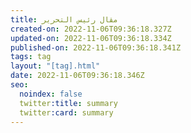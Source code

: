 ```yaml
---
title: مقال رئيس التحرير
created-on: 2022-11-06T09:36:18.327Z
updated-on: 2022-11-06T09:36:18.334Z
published-on: 2022-11-06T09:36:18.341Z
tags: tag
layout: "[tag].html"
date: 2022-11-06T09:36:18.346Z
seo:
  noindex: false
  twitter:title: summary
  twitter:card: summary
---
```

